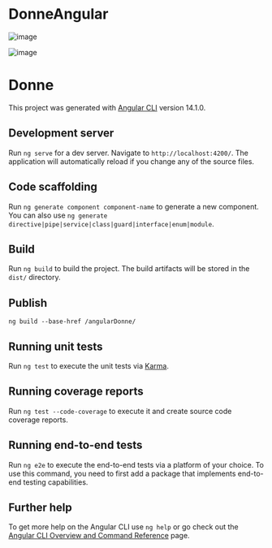 # DonneAngular

![image](https://csharpcorner-mindcrackerinc.netdna-ssl.com/article/introduction-to-building-asp-net-core-and-angular-web-application/Images/architecture.JPG)

![image](https://i.stack.imgur.com/Lsofi.png)

# Donne

This project was generated with [Angular CLI](https://github.com/angular/angular-cli) version 14.1.0.

## Development server

Run `ng serve` for a dev server. Navigate to `http://localhost:4200/`. The application will automatically reload if you change any of the source files.

## Code scaffolding

Run `ng generate component component-name` to generate a new component. You can also use `ng generate directive|pipe|service|class|guard|interface|enum|module`.

## Build

Run `ng build` to build the project. The build artifacts will be stored in the `dist/` directory.

## Publish

`ng build --base-href /angularDonne/`    

## Running unit tests

Run `ng test` to execute the unit tests via [Karma](https://karma-runner.github.io).

## Running coverage reports
Run `ng test --code-coverage` to execute it and create source code coverage reports.

## Running end-to-end tests

Run `ng e2e` to execute the end-to-end tests via a platform of your choice. To use this command, you need to first add a package that implements end-to-end testing capabilities.

## Further help

To get more help on the Angular CLI use `ng help` or go check out the [Angular CLI Overview and Command Reference](https://angular.io/cli) page.
